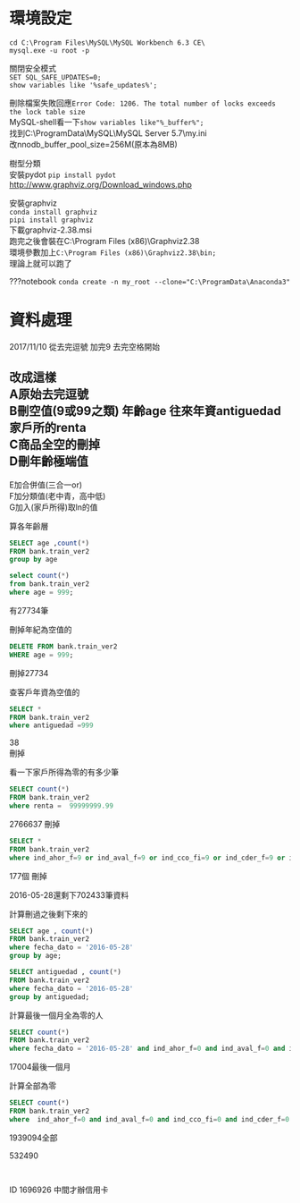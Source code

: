 # 環境設定
`cd C:\Program Files\MySQL\MySQL Workbench 6.3 CE\`  
`mysql.exe -u root -p`  

關閉安全模式  
`SET SQL_SAFE_UPDATES=0;`  
`show variables like '%safe_updates%';`  
    
刪除檔案失敗回應`Error Code: 1206. The total number of locks exceeds the lock table size`  
MySQL-shell看一下`show variables like"%_buffer%";`  
找到C:\ProgramData\MySQL\MySQL Server 5.7\my.ini  
改nnodb_buffer_pool_size=256M(原本為8MB)

樹型分類  
安裝pydot 
`pip install pydot`  
http://www.graphviz.org/Download_windows.php  
  
安裝graphviz  
`conda install graphviz`  
`pipi install graphviz`  
下載graphviz-2.38.msi  
跑完之後會裝在C:\Program Files (x86)\Graphviz2.38  
環境參數加上```C:\Program Files (x86)\Graphviz2.38\bin;```  
理論上就可以跑了  

???notebook `conda create -n my_root --clone="C:\ProgramData\Anaconda3"`  

# 資料處理
2017/11/10  從去完逗號 加完9 去完空格開始  
  
改成這樣  
A原始去完逗號  
B刪空值(9或99之類)   年齡age  往來年資antiguedad  家戶所的renta   
C商品全空的刪掉  
D刪年齡極端值  
---
E加合併值(三合一or)   
F加分類值(老中青，高中低)  
G加入(家戶所得)取ln的值  



算各年齡層  
```sql
SELECT age ,count(*)
FROM bank.train_ver2
group by age
```

```sql
select count(*)
from bank.train_ver2
where age = 999;
```
有27734筆  
   
刪掉年紀為空值的  
```sql
DELETE FROM bank.train_ver2
WHERE age = 999;
```
刪掉27734  
   
  
查客戶年資為空值的  
```sql
SELECT *
FROM bank.train_ver2
where antiguedad =999
```
38  
刪掉  

  
  
看一下家戶所得為零的有多少筆  
```sql
SELECT count(*)
FROM bank.train_ver2
where renta =  99999999.99
```
2766637  刪掉  


```sql
SELECT * 
FROM bank.train_ver2
where ind_ahor_f=9 or ind_aval_f=9 or ind_cco_fi=9 or ind_cder_f=9 or ind_cno_fi=9 or ind_ctju_f=9 or ind_ctma_f=9 or ind_ctop_f=9 or ind_ctpp_f=9 or ind_deco_f=9 or ind_deme_f=9 or ind_dela_f=9 or ind_ecue_f=9 or ind_fond_f=9 or ind_hip_fi=9 or ind_plan_f=9 or ind_pres_f=9 or ind_reca_f=9 or ind_tjcr_f=9 or ind_valo_f=9 or ind_viv_fi=9 or ind_nomina=9 or ind_nom_pe=9 or ind_recibo=9

```
177個  刪掉   
   
2016-05-28還剩下702433筆資料  
  
計算刪過之後剩下來的  
```sql
SELECT age , count(*)
FROM bank.train_ver2
where fecha_dato = '2016-05-28'
group by age;
```
  
```sql
SELECT antiguedad , count(*)
FROM bank.train_ver2
where fecha_dato = '2016-05-28'
group by antiguedad;
```
  
計算最後一個月全為零的人  
```sql
SELECT count(*) 
FROM bank.train_ver2
where fecha_dato = '2016-05-28' and ind_ahor_f=0 and ind_aval_f=0 and ind_cco_fi=0 and ind_cder_f=0 and ind_cno_fi=0 and ind_ctju_f=0 and ind_ctma_f=0 and ind_ctop_f=0 and ind_ctpp_f=0 and ind_deco_f=0 and ind_deme_f=0 and ind_dela_f=0 and ind_ecue_f=0 and ind_fond_f=0 and ind_hip_fi=0 and ind_plan_f=0 and ind_pres_f=0 and ind_reca_f=0 and ind_tjcr_f=0 and ind_valo_f=0 and ind_viv_fi=0 and ind_nomina=0 and ind_nom_pe=0 and ind_recibo=0
```
17004最後一個月

計算全部為零
```sql
SELECT count(*) 
FROM bank.train_ver2
where  ind_ahor_f=0 and ind_aval_f=0 and ind_cco_fi=0 and ind_cder_f=0 and ind_cno_fi=0 and ind_ctju_f=0 and ind_ctma_f=0 and ind_ctop_f=0 and ind_ctpp_f=0 and ind_deco_f=0 and ind_deme_f=0 and ind_dela_f=0 and ind_ecue_f=0 and ind_fond_f=0 and ind_hip_fi=0 and ind_plan_f=0 and ind_pres_f=0 and ind_reca_f=0 and ind_tjcr_f=0 and ind_valo_f=0 and ind_viv_fi=0 and ind_nomina=0 and ind_nom_pe=0 and ind_recibo=0
```
1939094全部

532490
```sql


```
```sql

```
ID 1696926 中間才辦信用卡  

